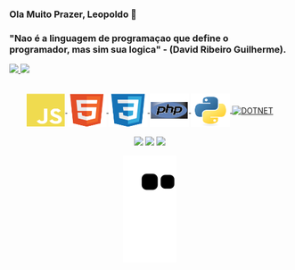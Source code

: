 ### Ola Muito Prazer, Leopoldo 👋

### "Nao é a linguagem de programaçao que define o programador, mas sim sua logica" - (David Ribeiro Guilherme).


<div>
  <a href="https://github.com/DevLeopoldo">
   <img height="180em" src="https://github-readme-stats.vercel.app/api?username=DevLeopoldo&show_icons=true&theme=dark&include_all_commits=true&count_private=true"/>
  <img height="180em" src="https://github-readme-stats.vercel.app/api/top-langs/?username=DevLeopoldo&layout=compact&langs_count=7&theme=dark"/>
</div>
 <br>
<div  align="center"> 
  <div style="display: inline_block"><br>
  <img align="center" alt="Rafa-Js" height="60" width="70" src="https://raw.githubusercontent.com/devicons/devicon/master/icons/javascript/javascript-plain.svg">
  <img align="center" alt="HTML" height="60" width="70" src="https://raw.githubusercontent.com/devicons/devicon/master/icons/html5/html5-original.svg">
  <img align="center" alt="CSS" height="60" width="70" src="https://raw.githubusercontent.com/devicons/devicon/master/icons/css3/css3-original.svg">
  <img align="center" alt="PHP" height="60" width="70" src="https://raw.githubusercontent.com/devicons/devicon/master/icons/php/php-original.svg">
  <img align="center" alt="PYTHON" height="60" width="70" src="https://raw.githubusercontent.com/devicons/devicon/master/icons/python/python-original.svg">
  <img align="center" alt="DOTNET" height="60" width="70" src = "https://cdn.jsdelivr.net/gh/devicons/devicon/icons/adonisjs/adonisjs-original.svg" />
 
 
</div>
  <br>
  <a href="https://www.instagram.com/l37_jiujitsu/" target="_blank"><img src="https://img.shields.io/badge/-Instagram-%23E4405F?style=for-the-badge&logo=instagram&logoColor=white" target="_blank"></a>
  <a href="https://www.linkedin.com/in/leopoldo-dos-passos-362147203/" target="_blank"><img src="https://img.shields.io/badge/-LinkedIn-%230077B5?style=for-the-           badge&logo=linkedin&logoColor=white" target="_blank"></a> 
   <a href = "mailto:Leopublinet@gmail.com"><img src="https://img.shields.io/badge/-Gmail-%23333?style=for-the-badge&logo=gmail&logoColor=white" target="_blank"></a>
 
  ![Snake animation](https://github.com/DevLeopoldo/DevLeopoldo/blob/output/github-contribution-grid-snake.svg)
 
</div>
 

 
